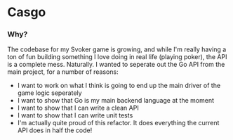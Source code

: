 <h1>Casgo</h1>

<h3>Why?</h3>

<p>The codebase for my Svoker game is growing, and while I'm really having a ton of fun building something I love doing in real life (playing poker), the API is a complete mess. 
Naturally. I wanted to seperate out the Go API from the main project, for a number of reasons:</p>

<ul>
<li>I want to work on what I think is going to end up the main driver of the game logic seperately</li>
<li>I want to show that Go is my main backend language at the moment</li>
<li>I want to show that I can write a clean API</li>
<li>I want to show that I can write unit tests</li>
<li>I'm actually quite proud of this refactor. It does everything the current API does in half the code!</li>
</ul>

